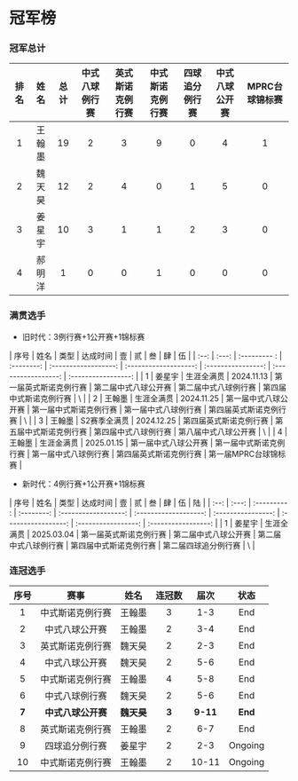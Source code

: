 # 冠军榜

### 冠军总计

| 排名 | 姓名   | 总计 | 中式八球例行赛   | 英式斯诺克例行赛   | 中式斯诺克例行赛  | 四球追分例行赛 | 中式八球公开赛  | MPRC台球锦标赛 |
| :--: | :----: | :--: | :------------: | :--------------: | :--------------: | :------------: | :-----------: | :-----------: |
| 1    | 王翰墨 | 19   | 2              | 3                | 9                | 0             | 4              | 1             |
| 2    | 魏天昊 | 12   | 2              | 4                | 0                | 1             | 5              | 0             |
| 3    | 姜星宇 | 10   | 3              | 1                | 1                | 2             | 3              | 0             |
| 4    | 郝明洋 | 1    | 0              | 0                | 1                | 0             | 0              | 0             |

### 满贯选手

- 旧时代：3例行赛+1公开赛+1锦标赛

| 序号 | 姓名   | 类型         | 达成时间    | 壹                   | 贰                    | 叁                 | 肆                   | 伍                  |
| :--: | :---: | :--------- : | :--------: | :------------------: | :-------------------: | :----------------: | :-----------------: | :-----------------: |
| 1    | 姜星宇 | 生涯全满贯   | 2024.11.13 | 第一届英式斯诺克例行赛 | 第二届中式八球公开赛   | 第二届中式八球例行赛 | 第四届中式斯诺克例行赛 |         \\          |
| 2    | 王翰墨 | 生涯全满贯   | 2024.11.25 | 第一届中式八球公开赛   | 第一届中式斯诺克例行赛 | 第一届中式八球例行赛 | 第四届英式斯诺克例行赛 |         \\          |
| 3    | 王翰墨 | S2赛季全满贯 | 2024.12.25 | 第四届英式斯诺克例行赛 | 第五届中式斯诺克例行赛 | 第四届中式八球例行赛 | 第八届中式八球公开赛   |         \\          |
| 4    | 王翰墨 | 生涯金满贯   | 2025.01.15 | 第一届中式八球公开赛   | 第一届中式斯诺克例行赛 | 第一届中式八球例行赛 | 第四届英式斯诺克例行赛 | 第一届MPRC台球锦标赛  |

- 新时代：4例行赛+1公开赛+1锦标赛

| 序号 | 姓名   | 类型         | 达成时间    | 壹                   | 贰                    | 叁                 | 肆                   | 伍                  | 陆                  |
| :--: | :---: | :--------- : | :--------: | :------------------: | :-------------------: | :----------------: | :-----------------: | :-----------------: | :-----------------: |
| 1    | 姜星宇 | 生涯全满贯   | 2025.03.04 | 第一届英式斯诺克例行赛 | 第二届中式八球公开赛   | 第二届中式八球例行赛 | 第四届中式斯诺克例行赛 | 第二届四球追分例行赛  |         \\          |

### 连冠选手

| 序号   | 赛事              | 姓名       | 连冠数  | 届次     | 状态       |
| :---: | :----------------: | :-------: | :----: | :------: | :--------: |
|   1   | 中式斯诺克例行赛    |   王翰墨   |   3    |   1-3    |  End       |
|   2   | 中式八球公开赛      |   王翰墨   |   2    |   3-4    |  End       |
|   3   | 英式斯诺克例行赛    |   魏天昊   |   2    |   2-3    |  End       |
|   4   | 中式八球公开赛      |   魏天昊   |   2    |   5-6    |  End       |
|   5   | 中式斯诺克例行赛    |   王翰墨   |   4    |   5-8    |  End       |
|   6   | 中式八球例行赛      |   魏天昊   |   2    |   5-6    |  End       |
| **7** | **中式八球公开赛** | **魏天昊** | **3**  | **9-11** | **End**     |
|   8   | 英式斯诺克例行赛    |   王翰墨   |   2    |   6-7    |  End       |
|   9   | 四球追分例行赛      |   姜星宇   |   2    |   2-3    |  Ongoing   |
|   10  | 中式斯诺克例行赛    |   王翰墨   |   2    |   10-11  |  Ongoing   |

